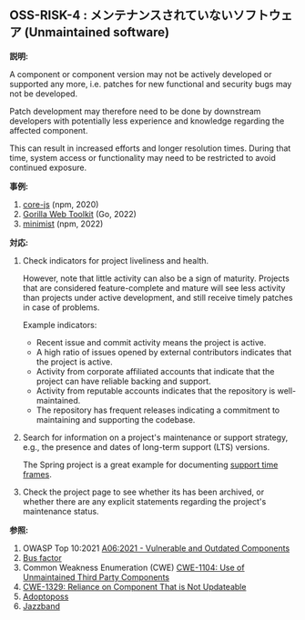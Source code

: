 ## OSS-RISK-4 : メンテナンスされていないソフトウェア (Unmaintained software)

**説明:**

A component or component version may not be actively developed or supported any more, i.e. patches for new functional and security bugs may not be developed.

Patch development may therefore need to be done by downstream developers with potentially less experience and knowledge regarding the affected component.

This can result in increased efforts and longer resolution times. During that time, system access or functionality may need to be restricted to avoid continued exposure.

**事例:**

1. [core-js](https://www.theregister.com/2020/03/26/corejs_maintainer_jailed_code_release) (npm, 2020)
2. [Gorilla Web Toolkit](https://www.chainguard.dev/unchained/a-tale-of-two-software-security-risks) (Go, 2022)
3. [minimist](https://twitter.com/ljharb/status/1579610392414007299?lang=en) (npm, 2022)

**対応:**

1. Check indicators for project liveliness and health.

    However, note that little activity can also be a sign of maturity. Projects that are considered feature-complete and mature will see less activity than projects under active development, and still receive timely patches in case of problems.

    Example indicators:

    - Recent issue and commit activity means the project is active.
    - A high ratio of issues opened by external contributors indicates that the project is active.
    - Activity from corporate affiliated accounts that indicate that the project can have reliable backing and support.
    - Activity from reputable accounts indicates that the repository is well-maintained.
    - The repository has frequent releases indicating a commitment to maintaining and supporting the codebase.


2. Search for information on a project's maintenance or support strategy, e.g., the presence and dates of long-term support (LTS) versions.

    The Spring project is a great example for documenting [support time frames](https://spring.io/projects/spring-boot#support).
3. Check the project page to see whether its has been archived, or whether there are any explicit statements regarding the project's maintenance status.

**参照:**

1. OWASP Top 10:2021 [A06:2021 - Vulnerable and Outdated Components](https://owasp.org/Top10/A06_2021-Vulnerable_and_Outdated_Components/)
2. [Bus factor](https://en.wikipedia.org/wiki/Bus_factor)
3. Common Weakness Enumeration (CWE) [CWE-1104: Use of Unmaintained Third Party Components](https://cwe.mitre.org/data/definitions/1104.html)
4. [CWE-1329: Reliance on Component That is Not Updateable](https://cwe.mitre.org/data/definitions/1329.html)
5. [Adoptoposs](https://github.com/adoptoposs/adoptoposs)
6. [Jazzband](https://jazzband.co/)
